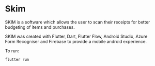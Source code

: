 # Skim

SKIM is a software which allows the user to scan their receipts for better budgeting of items and purchases.

SKIM was created with Flutter, Dart, Flutter Flow, Android Studio, Azure Form Recogniser and Firebase to provide a mobile android experience.

To run:
```
flutter run
```